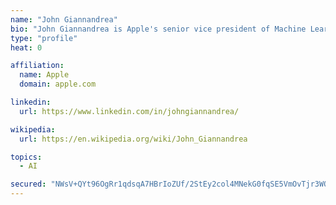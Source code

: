 ```yaml
---
name: "John Giannandrea"
bio: "John Giannandrea is Apple's senior vice president of Machine Learning and AI Strategy, reporting to CEO Tim Cook. John joined Apple in 2018 and oversees the strategy for artificial intelligence and machine learning across the company and development of Core ML and Siri technologies."
type: "profile"
heat: 0

affiliation:
  name: Apple
  domain: apple.com

linkedin:
  url: https://www.linkedin.com/in/johngiannandrea/

wikipedia:
  url: https://en.wikipedia.org/wiki/John_Giannandrea

topics:
  - AI

secured: "NWsV+QYt96OgRr1qdsqA7HBrIoZUf/2StEy2col4MNekG0fqSE5VmOvTjr3WQpcGcBbV572UCS6IDzbcK0GyAhfaewOrNWIZFxwGd3qhq42Uz9ALkmXSjJ2zlG8NWegGxLjkzj6z1BNEzJN2cN8RX4Z/grniLLqdwlLiHCPJL43MbhH2yjknJgGZo6RlfJMHmXYXUHys+0xIB0MFdsOOFyq3Dxu/VxOnFX0+/r5YeJJf+LdoildvNK1jpsa3V2p+QPcFnJRWnUe02PxqrOptgYf5/aP/lyfkI1iHk6xcZqh/6vcc7asWOvu7TChRm7vN;RabU8hGLw82hF7v4I+BHzA=="
---
```



